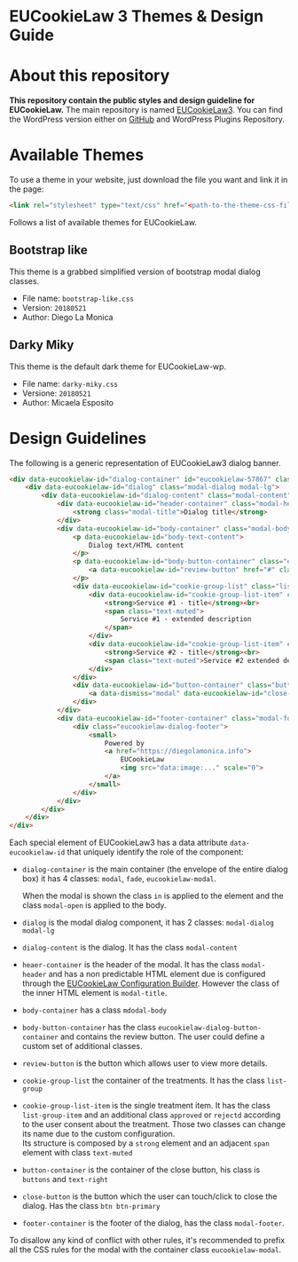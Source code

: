 # EUCookieLaw 3 Themes & Design Guide
# About this repository

**This repository contain the public styles and design guideline for EUCookieLaw.** 
The main repository is named [EUCookieLaw3](https://github.com/diegolamonica/EUCookieLaw3-wp).
You can find the WordPress version either on [GitHub](https://github.com/diegolamonica/EUCookieLaw3-wp) 
and WordPress Plugins Repository.

# Available Themes

To use a theme in your website, just download the file you want and link it in the page:

```html
<link rel="stylesheet" type="text/css" href="<path-to-the-theme-css-file.css>" />
```

Follows a list of available themes for EUCookieLaw.

## Bootstrap like
This theme is a grabbed simplified version of bootstrap modal dialog classes.

* File name: `bootstrap-like.css`
* Version: `20180521`   
* Author: Diego La Monica

## Darky Miky
This theme is the default dark theme for EUCookieLaw-wp.

* File name: `darky-miky.css`
* Versione: `20180521`
* Author: Micaela Esposito

# Design Guidelines

The following is a generic representation of EUCookieLaw3 dialog banner.

```html
<div data-eucookielaw-id="dialog-container" id="eucookielaw-57867" class="modal fade eucookielaw-modal in" style="display: block;">
	<div data-eucookielaw-id="dialog" class="modal-dialog modal-lg">
		<div data-eucookielaw-id="dialog-content" class="modal-content">
			<div data-eucookielaw-id="header-container" class="modal-header">
				<strong class="modal-title">Dialog title</strong>
			</div>
			<div data-eucookielaw-id="body-container" class="modal-body">
				<p data-eucookielaw-id="body-text-content">
					Dialog text/HTML content
				</p>
				<p data-eucookielaw-id="body-button-container" class="eucokielaw-dialog-button-container">
					<a data-eucookielaw-id="review-button" href="#" class="btn btn-default btn-block ">Review consents</a>
				</p>
				<div data-eucookielaw-id="cookie-group-list" class="list-group">
					<div data-eucookielaw-id="cookie-group-list-item" class="list-group-item rejected" data-group="service-1">
						<strong>Service #1 - title</strong><br>
						<span class="text-muted">
							Service #1 - extended description
						</span>
					</div>
					<div data-eucookielaw-id="cookie-group-list-item" class="list-group-item rejected" data-group="service-2">
						<strong>Service #2 - title</strong><br>
						<span class="text-muted">Service #2 extended description</span>
					</div>
				</div>
				<div data-eucookielaw-id="button-container" class="buttons text-right">
					<a data-dismiss="modal" data-eucookielaw-id="close-button" href="#" class="btn btn-primary">Done</a>
				</div>
			</div>
			<div data-eucookielaw-id="footer-container" class="modal-footer">
				<div class="eucookielaw-dialog-footer">
					<small>
						Powered by 
						<a href="https://diegolamonica.info">
							EUCookieLaw 
							<img src="data:image:..." scale="0">
						</a>
					</small>
				</div>
			</div>
		</div>
	</div>
</div>
```

Each special element of EUCookieLaw3 has a data attribute `data-eucookielaw-id` that uniquely identify the role of
the component:
* `dialog-container` is the main container (the envelope of the entire dialog box)
  it has 4 classes: `modal`, `fade`, `eucookielaw-modal`.
  
  When the modal is shown the class `in` is applied to the element and the class `modal-open` is applied to the body. 
  
* `dialog` is the modal dialog component, it has 2 classes: `modal-dialog` `modal-lg`

* `dialog-content` is the dialog. It has the class `modal-content`

* `heaer-container` is the header of the modal. It has the class `modal-header` and has a non predictable HTML element 
  due is configured through the [EUCookieLaw Configuration Builder](#). However the class of the inner HTML element is
  `modal-title`.
   
* `body-container` has a class `mdodal-body`

* `body-button-container` has the class `eucookielaw-dialog-button-container` and contains the review button. The 
  user could define a custom set of additional classes.
  
* `review-button` is the button which allows user to view more details.

* `cookie-group-list` the container of the treatments. It has the class `list-group`
* `cookie-group-list-item` is the single treatment item. It has the class `list-group-item` and an additional class 
  `approved` or `rejectd` according to the user consent about the treatment. Those two classes can change its name 
  due to the custom configuration.  
  Its structure is composed by a `strong` element and an adjacent `span` element with class `text-muted`
* `button-container` is the container of the close button, his class is `buttons` and `text-right`  
* `close-button` is the button which the user can touch/click to close the dialog. Has the class `btn btn-primary`
* `footer-container` is the footer of the dialog, has the class `modal-footer`.

To disallow any kind of conflict with other rules, it's recommended to prefix all the CSS rules for the modal with 
the container class `eucookielaw-modal`.